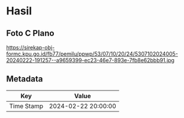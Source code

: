 # Hasil

## Foto C Plano

https://sirekap-obj-formc.kpu.go.id/fb77/pemilu/ppwp/53/07/10/20/24/5307102024005-20240222-191257--a9659399-ec23-46e7-893e-7fb8e62bbb91.jpg


## Metadata

| Key        | Value               |
| ---------- | ------------------- |
| Time Stamp | 2024-02-22 20:00:00 |




